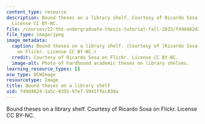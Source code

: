 ```yaml
---
content_type: resource
description: Bound theses on a library shelf. Courtesy of Ricardo Sosa on Flickr.
  License CC BY-NC.
file: /courses/22-tht-undergraduate-thesis-tutorial-fall-2015/f49d46243a5c035597e75941ffec830a_22-thtf15.jpg
file_type: image/jpeg
image_metadata:
  caption: Bound theses on a library shelf. (Courtesy of [Ricardo Sosa](https://www.flickr.com/photos/chocogato/2176357791/)
    on Flickr. License CC BY-NC.)
  credit: Courtesy of Ricardo Sosa on Flickr. License CC BY-NC.
  image-alt: Photo of hardbound academic theses on library shelves.
learning_resource_types: []
ocw_type: OCWImage
resourcetype: Image
title: Bound theses on a library shelf
uid: f49d4624-3a5c-0355-97e7-5941ffec830a
---
```

Bound theses on a library shelf. Courtesy of Ricardo Sosa on Flickr. License CC BY-NC.

